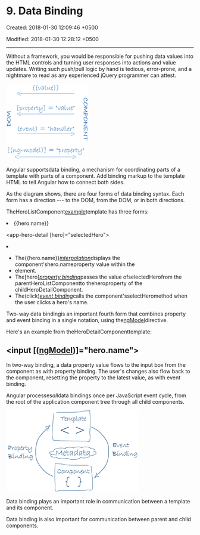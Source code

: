 # 9. Data Binding

Created: 2018-01-30 12:09:46 +0500

Modified: 2018-01-30 12:28:12 +0500

---

Without a framework, you would be responsible for pushing data values into the HTML controls and turning user responses into actions and value updates. Writing such push/pull logic by hand is tedious, error-prone, and a nightmare to read as any experienced jQuery programmer can attest.

![Data Binding](media/AngularJS_9.-Data-Binding-image1.png)

Angular supportsdata binding, a mechanism for coordinating parts of a template with parts of a component. Add binding markup to the template HTML to tell Angular how to connect both sides.

As the diagram shows, there are four forms of data binding syntax. Each form has a direction --- to the DOM, from the DOM, or in both directions.

TheHeroListComponent[example](https://angular.io/guide/architecture#templates)template has three forms:

<li>{{hero.name}}</li>

<app-hero-detail [hero]="selectedHero"></app-hero-detail>

<li (click)="selectHero(hero)"></li>


-   The{{hero.name}}[*interpolation*](https://angular.io/guide/displaying-data#interpolation)displays the component'shero.nameproperty value within the<li>element.
-   The[hero][*property binding*](https://angular.io/guide/template-syntax#property-binding)passes the value ofselectedHerofrom the parentHeroListComponentto theheroproperty of the childHeroDetailComponent.
-   The(click)[*event binding*](https://angular.io/guide/user-input#click)calls the component'sselectHeromethod when the user clicks a hero's name.

Two-way data bindingis an important fourth form that combines property and event binding in a single notation, using the[ngModel](https://angular.io/api/forms/NgModel)directive.

Here's an example from theHeroDetailComponenttemplate:

## <input [([ngModel](https://angular.io/api/forms/NgModel))]="hero.name">

In two-way binding, a data property value flows to the input box from the component as with property binding. The user's changes also flow back to the component, resetting the property to the latest value, as with event binding.

Angular processes*all*data bindings once per JavaScript event cycle, from the root of the application component tree through all child components.

![Data Binding](media/AngularJS_9.-Data-Binding-image2.png)

Data binding plays an important role in communication between a template and its component.

Data binding is also important for communication between parent and child components.
